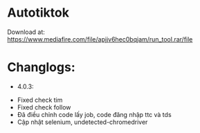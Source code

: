 # Autotiktok

Download at: https://www.mediafire.com/file/apjjv6hec0bqjam/run_tool.rar/file

# Changlogs: 
* 4.0.3:
- Fixed check tim
- Fixed check follow
- Đã điều chỉnh code lấy job, code đăng nhập ttc và tds
- Cập nhật selenium, undetected-chromedriver
